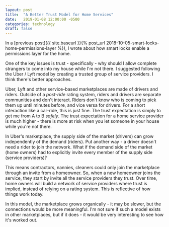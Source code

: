 ```yaml
---
layout: post
title:  "A Better Trust Model for Home Services"
date:   2019-01-08 12:00:00 -0500
categories: technology
draft: false
---
```


In a [previous post]({{ site.baseurl }}{% post_url 2018-10-05-smart-locks-home-permissions-layer %}), I wrote about how smart locks enable a permissions layer for the home. 

One of the key issues is trust - specifically - why should I allow complete strangers to come into my house while I'm not there. I suggested following the Uber / Lyft model by creating a trusted group of service providers. I think there's better approaches.

Uber, Lyft and other service-based marketplaces are made of drivers and riders. Outside of a _post-ride_ rating system, riders and drivers are separate communities and don't interact. Riders don't know who is coming to pick them up until minutes before, and vice versa for drivers. For a short interaction like a car-ride, this is just fine. The trust expectation is simply to get me from A to B _safely_. The trust expectation for a home service provider is much higher - there is more at risk when you let someone in your house while you're not there.

In Uber's marketplace, the supply side of the market (drivers) can grow independently of the demand (riders). Put another way - a driver doesn't need a rider to join the network. What if the demand side of the market (home owners) had to explicitly invite every member of the supply side (service providers)? 

This means contractors, nannies, cleaners could only join the marketplace through an invite from a homeowner. So, when a new homeowner joins the service, they start by invite all the service providers they trust. Over time, home owners will build a network of service providers where trust is implied, instead of relying on a rating system. This is reflective of how things work today.

In this model, the marketplace grows organically - it may be slower, but the connections would be more meaningful. I'm not sure if such a model exists in other marketplaces, but if it does - it would be very interesting to see how it's worked out.